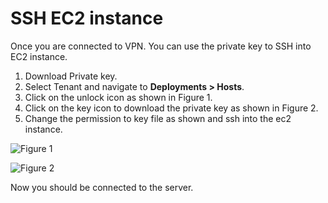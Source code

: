 # SSH EC2 instance

Once you are connected to VPN. You can use the private key to SSH into EC2 instance.

1. Download Private key.
2. Select Tenant and navigate to **Deployments > Hosts**.
3. Click on the unlock icon as shown in Figure 1.
4. Click on the key icon to download the private key as shown in Figure 2.
5. Change the permission to key file as shown and ssh into the ec2 instance.

![Figure 1](https://duplocloud.com/wp-content/uploads/2021/11/host-lock-menu.png)

![Figure 2](https://duplocloud.com/wp-content/uploads/2021/11/key-download.png)

Now you should be connected to the server.
